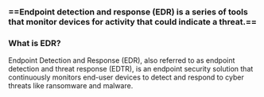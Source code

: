 ### ==**Endpoint detection and response (EDR) is a series of tools that monitor devices for activity that could indicate a threat.**==


### What is EDR?

Endpoint Detection and Response (EDR), also referred to as endpoint detection and threat response (EDTR), is an endpoint security solution that continuously monitors end-user devices to detect and respond to cyber threats like ransomware and malware.